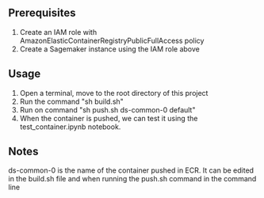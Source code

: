 ## Prerequisites

1. Create an IAM role with AmazonElasticContainerRegistryPublicFullAccess policy
2. Create a Sagemaker instance using the IAM role above

## Usage

1. Open a terminal, move to the root directory of this project
2. Run the command "sh build.sh"
3. Run on command "sh push.sh ds-common-0 default"
4. When the container is pushed, we can test it using the test_container.ipynb notebook.

## Notes
ds-common-0 is the name of the container pushed in ECR. It can be edited in the build.sh file and when running the push.sh command in the command line